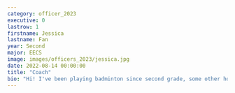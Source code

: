 ```yaml
---
category: officer_2023
executive: 0
lastrow: 1
firstname: Jessica
lastname: Fan
year: Second
major: EECS
image: images/officers_2023/jessica.jpg
date: 2022-08-14 00:00:00
title: "Coach"
bio: "Hi! I've been playing badminton since second grade, some other hobbies of mine are gaming and haunting the halls of Cory. Hope to see you all at practice!"
---
```

